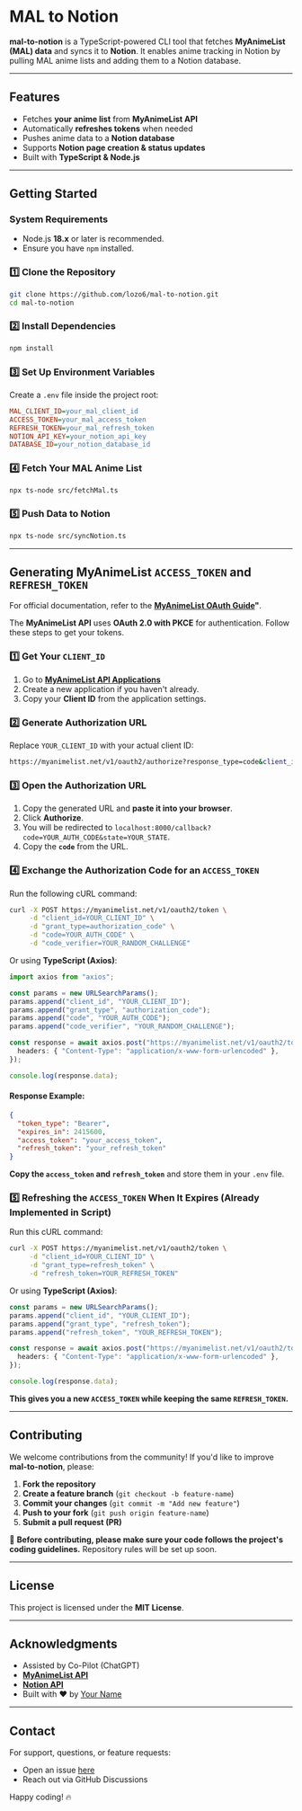# MAL to Notion

**mal-to-notion** is a TypeScript-powered CLI tool that fetches **MyAnimeList (MAL) data** and syncs it to **Notion**. It enables anime tracking in Notion by pulling MAL anime lists and adding them to a Notion database.

---

##  Features
-  Fetches **your anime list** from **MyAnimeList API**
-  Automatically **refreshes tokens** when needed
-  Pushes anime data to a **Notion database**
-  Supports **Notion page creation & status updates**
-  Built with **TypeScript & Node.js**

---

##  Getting Started

### **System Requirements**
- Node.js **18.x** or later is recommended.
- Ensure you have `npm` installed.


### **1️⃣ Clone the Repository**
```sh
git clone https://github.com/lozo6/mal-to-notion.git
cd mal-to-notion
```

### **2️⃣ Install Dependencies**
```sh
npm install
```

### **3️⃣ Set Up Environment Variables**
Create a `.env` file inside the project root:
```ini
MAL_CLIENT_ID=your_mal_client_id
ACCESS_TOKEN=your_mal_access_token
REFRESH_TOKEN=your_mal_refresh_token
NOTION_API_KEY=your_notion_api_key
DATABASE_ID=your_notion_database_id
```

### **4️⃣ Fetch Your MAL Anime List**
```sh
npx ts-node src/fetchMal.ts
```

### **5️⃣ Push Data to Notion**
```sh
npx ts-node src/syncNotion.ts
```

---

##  Generating MyAnimeList `ACCESS_TOKEN` and `REFRESH_TOKEN`
For official documentation, refer to the **[MyAnimeList OAuth Guide](https://myanimelist.net/apiconfig/references/api/v2#section/Authorization/OAuth2)"**.

The **MyAnimeList API** uses **OAuth 2.0 with PKCE** for authentication. Follow these steps to get your tokens.

### **1️⃣ Get Your `CLIENT_ID`**
1. Go to **[MyAnimeList API Applications](https://myanimelist.net/apiconfig)**
2. Create a new application if you haven't already.
3. Copy your **Client ID** from the application settings.

### **2️⃣ Generate Authorization URL**
Replace `YOUR_CLIENT_ID` with your actual client ID:
```sh
https://myanimelist.net/v1/oauth2/authorize?response_type=code&client_id=YOUR_CLIENT_ID&state=YOUR_RANDOM_STRING&code_challenge=YOUR_RANDOM_CHALLENGE
```

### **3️⃣ Open the Authorization URL**
1. Copy the generated URL and **paste it into your browser**.
2. Click **Authorize**.
3. You will be redirected to `localhost:8000/callback?code=YOUR_AUTH_CODE&state=YOUR_STATE`.
4. Copy the **`code`** from the URL.

### **4️⃣ Exchange the Authorization Code for an `ACCESS_TOKEN`**
Run the following cURL command:
```sh
curl -X POST https://myanimelist.net/v1/oauth2/token \
     -d "client_id=YOUR_CLIENT_ID" \
     -d "grant_type=authorization_code" \
     -d "code=YOUR_AUTH_CODE" \
     -d "code_verifier=YOUR_RANDOM_CHALLENGE"
```

Or using **TypeScript (Axios)**:
```typescript
import axios from "axios";

const params = new URLSearchParams();
params.append("client_id", "YOUR_CLIENT_ID");
params.append("grant_type", "authorization_code");
params.append("code", "YOUR_AUTH_CODE");
params.append("code_verifier", "YOUR_RANDOM_CHALLENGE");

const response = await axios.post("https://myanimelist.net/v1/oauth2/token", params, {
  headers: { "Content-Type": "application/x-www-form-urlencoded" },
});

console.log(response.data);
```

#### **Response Example:**
```json
{
  "token_type": "Bearer",
  "expires_in": 2415600,
  "access_token": "your_access_token",
  "refresh_token": "your_refresh_token"
}
```
 **Copy the `access_token` and `refresh_token`** and store them in your `.env` file.

### **5️⃣ Refreshing the `ACCESS_TOKEN` When It Expires** (Already Implemented in Script)
Run this cURL command:
```sh
curl -X POST https://myanimelist.net/v1/oauth2/token \
     -d "client_id=YOUR_CLIENT_ID" \
     -d "grant_type=refresh_token" \
     -d "refresh_token=YOUR_REFRESH_TOKEN"
```

Or using **TypeScript (Axios)**:
```typescript
const params = new URLSearchParams();
params.append("client_id", "YOUR_CLIENT_ID");
params.append("grant_type", "refresh_token");
params.append("refresh_token", "YOUR_REFRESH_TOKEN");

const response = await axios.post("https://myanimelist.net/v1/oauth2/token", params, {
  headers: { "Content-Type": "application/x-www-form-urlencoded" },
});

console.log(response.data);
```

 **This gives you a new `ACCESS_TOKEN` while keeping the same `REFRESH_TOKEN`.**

---

##  Contributing
We welcome contributions from the community! If you'd like to improve **mal-to-notion**, please:
1. **Fork the repository**
2. **Create a feature branch** (`git checkout -b feature-name`)
3. **Commit your changes** (`git commit -m "Add new feature"`)
4. **Push to your fork** (`git push origin feature-name`)
5. **Submit a pull request (PR)**

🚨 **Before contributing, please make sure your code follows the project's coding guidelines.** Repository rules will be set up soon.

---

##  License
This project is licensed under the **MIT License**.

---

##  Acknowledgments
- Assisted by Co-Pilot (ChatGPT)
- **[MyAnimeList API](https://myanimelist.net/apiconfig/references/api/v2)**
- **[Notion API](https://developers.notion.com/reference/intro)**
- Built with ❤️ by [Your Name](https://github.com/lozo6)

---

##  Contact
For support, questions, or feature requests:
- Open an issue [here](https://github.com/lozo6/mal-to-notion/issues)
- Reach out via GitHub Discussions

Happy coding! 🔥
